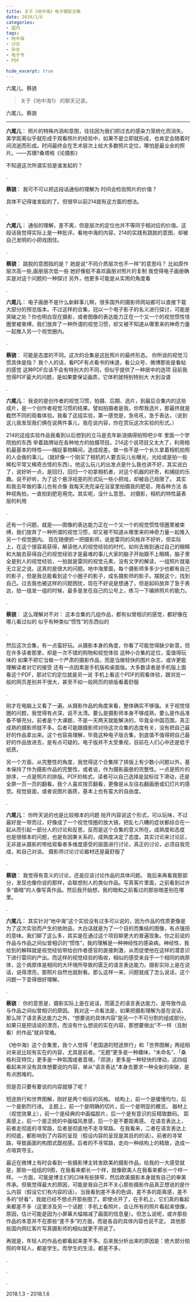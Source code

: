 ```yaml
---
title: 关于《地中海》电子摄影合集 ​​​​
date: 2018/1/6
categories:
- 国内
tags:
- 地中海
- 讨论
- 杂志
- 电子书
- PDF

hide_excerpt: true
---
```


六尾儿、蔡骁

> 关于《地中海1》 的聊天记录。

<!--more-->

六尾儿、蔡骁

---


**六尾儿**：
照片的特殊内涵和意图，往往因为我们把过去的感染力笼统化而消失。美学距离似乎就形成于观看照片的经验中，如果不是立即就形成，也肯定会随着时间流逝而形成。时间最终会在艺术层次上给大多数照片定位，哪怕是最业余的照片。——苏珊?桑塔格《论摄影》

不知道这次所谓实验是谁发起的？

.


**蔡骁**：
我可不可以把这段话通俗的理解为 时间会检验照片的价值？

具体不记得谁发起的了。但很早以前214就有这方面的想法。

.


**六尾儿**：
通俗的理解，差不离，但是层次的定位也并不等同于相对应的价值。这段话我觉得实际上是一种批评。看地中海的内容，214的实践有跳脱的意图，却被自己发明的小把戏困住。


.


**蔡骁**：
跳脱的意图指的是？
她是说“不同介质层次也不一样”的意思吗？
比如原作层次高一些,画册层次低一些
她好像挺不喜欢画册对照片的复制
我觉得电子画册确实是对这个问题的一种探讨
另外，他更多可能是从实用的角度看

.


**六尾儿**：
电子画册不是什么新鲜事儿啊，很多国外的摄影师网站都可以直接下载大部分的预览版本。不过这样的合集，冠以一个电子影子的名义进行探讨，可能是突破之处？你也明白现在摄影，或者图像的表达能力正在一个又一个的视觉惯性怪圈里被束缚，我们放弃了一种所谓的视觉习惯，却又被不知道从哪里来的神奇力量一起推入另一个视觉圈内。

.


**蔡骁**：
可能是态度的不同。这次的合集是这批照片的最终形态。
你所说的视觉习惯具体是指？
我个人的话，看PDF有点看书的味道，看公众号、微博那些是看帖的感觉
这种PDF应该不会有特别大的不同，但似乎提供了一种居中的选项
目前我觉得PDF最大的问题，是如果要保证画质，它体积就特别特别大
大到没谱

.


**六尾儿**：
我说的是创作者的视觉习惯，拍摄、后期、选片，到最后合集内的这些成片，是一个创作者视觉习惯的结果。譬如拍摄者是我，你帮我选片，那最终就是截然不同的观看体验。我看了这组实验，第一感觉是，急吼吼，急于表达，（说到这儿我发现我们俩在说两件事儿，我在说内容，你在赏玩这次实验的形式。）

214的这组实验作品我看到以后想到的立马是去年新浪搞得拍照吧少年 里面一个学院拍的东西 举着路牌站在各种地方的拍摄项目。214这个说项目又太大了，利用相机最基本的特性——捕捉事物瞬间，造成视差。做一些不是一个长久拿着相机拍照的人会做的事儿。（就好像一个刚买了相机的人要去玩儿长曝光，光绘或是拍一些稀松平常又稀奇古怪的东西）。他这么玩儿的出发点是什么我也讲不好，其实说白了，说好听一点，是回归，回归一个初拿相机者，对这个机器的好奇，和捕捉的乐趣。说不好听，为了这个悬浮视差的形式玩一些小把戏，却被自己局限了。
其实和我去年做的事儿也有点像 我每天洗完澡在浴室里拍摄我的肥皂，用各种方法 各种视角拍，一直拍到肥皂用完。其实呢，没什么意思。
对摄影，相机的特性最表层的利用

.


还有一个问题，就是——图像的表达能力正在一个又一个的视觉惯性怪圈里被束缚，我们放弃了一种所谓的视觉习惯，却又被不知道从哪里来的神奇力量一起推入另一个视觉圈内。                现在随便抓一把摄影师，说是雷同的风格并不好听，但实际上，在这个很容易获得，解读他人的视觉经验的时代，如何去做到通过自己的眼睛和大脑去获得自己的视觉经验才是最难的事儿大家的脑子开始跟不上眼睛，脑子里全是别人的视觉经验，一拍就是雷同的视觉元素，没有文字的解读，一组照片就毫无立足之说。这真的是很大的问题。地中海里面，每个摄影师多多少少也都有自己的影子，但是我总能看到这个小圈子的影子，成名摄影师的影子。摆脱这个，找到自己。过去我也被这样的问题困扰，现在不好说是想通了，但是起码放弃了急于表达，拍一组发一组的时候，最多是发在自己的公号上，练习一下编排照片的能力。

.


**蔡骁**：
这么理解对不对：
这本合集的几组作品，都有似曾相识的感觉，都好像在哪儿看过似的
似乎有种类似“惯性”的东西似的

.


然后这次合集，有一点蛮好玩。从摄影本身的角度，你看了可能觉得缺少新意，但在许多读者那里，却是一次不错的购物和视觉体验
这种小合集的定位，蛮值得玩味的
如果不把它当做一个严肃的摄影作品，而是当做轻快的图片杂志，或许更能理解读者对它的接受
还有一点因素是手机版和桌面版。大多数读者是手机版上面看这个PDF，那对它的定位就是另一说
手机上看这个PDF的观看体验，跟浏览一般的网页差别并不很大，甚至不如一般网页的排版看着舒服

.


刚才在电脑上又看了一遍。从摄影作品的角度来看，整体确实不够强。关于视觉怪圈的问题，我觉得有点深，说不太清。要么是摄影师本身不够成熟，要么是作品准备不够充分。前者是个大课题，不是一天两天就能解决的，毕竟全中国范围，真正成熟的摄影师就不多。后者可能跟摄影师对待这次合集的态度有关，没有把自己最好的作品拿出来。这个也容易理解，毕竟这种电子版合集，到底值不值得把自己最好的作品放进去，是有点可疑的。电子版并不太受重视，目前在人们心中还是低于纸质。

另一个方面，从完整性的角度，我觉得这个合集除了排版上有少数小问题以外，基本保持了作为摄影作品的完整性，或者说，作为摄影画册的完整性。一点是照片的排序，一点是照片的排版。PDF的格式，读者可以自己选择是鼠标往下滑动，还是全屏一页一页的翻看。我个人喜欢按页翻看，更像是从左往右翻画册或幻灯片的感觉。视觉层面，或者说图片画质，基本上也有蛮大的自由度。

.


**六尾儿**：
你昨天说的也是比较根本的问题
抛开内容说这个形式，可以玩味，不过最好是一带而过，好像成了一个视觉怪圈的放大镜，把乱七八糟的症状都综合在一起从而引起一部分人的讨论和反思，反而是这个合集的意义所在。成熟度和态度 也是很根本的问题，也是有因果关系的，成熟度决定了态度。其实讨论来讨论区，无非是从摄影的带给观看者多维度感受的层面进行讨论，真正的讨论，必须自我完成，和自己对谈。
摄影师讨论讨论器材还是最舒服了

.


**蔡骁**：
我觉得有意义的讨论，还是应该讨论作品的具体问题。
我后来再看我那部分，发现也像你说的那样，会联想别人的类似作品。写真客片里面，之前看到过许多“昏暗”的人像写真作品。然后我开始想，我的暗和之前看过的那些暗差别在哪里。

.


**六尾儿**：
其实针对“地中海”这个实验没有过多可以说的，因为作品的性质更像是为了这次实验而产生的依附品，大白话就是为了一个目的而集结的图像，有点强扭的意味。我们聊了这么多，其实是在通过这个项目聊更大的普遍现象。你之前说的作品与作品之间似曾相识的“惯性”，我的理解是一种神经性的感染病。神经性，我给到的解释就是视觉经验带给创作者感官的直接刺激，从而促使他在这样的潜意识下进行雷同的产出。而这样的视觉经验的吸收，相似的感受来自于一个相同的病原体，这个病原体是相同的大环境所导致的匮乏的语言表达能力。摄影实际上是在说话，说得漂亮，那照片自然也就耐看。那么这样一来，问题就成了怎么说话，这个问题一下变得很好理解。

.


**蔡骁**：
你的意思是，摄影实际上是在说话，而匮乏的语言表达能力，是导致作品与作品之间似曾相识的原因。
我对这一点看法是，如果把摄影理解为是在说话，那么除了语言表达能力之外，“想要说的具体内容”是另一个不可分割的组成部分。如果只是把话说的漂亮，而没有什么想说的实在内容，那想要做出“不一样（且耐看）的作品”就非常难。

《地中海》这个合集里，我个人觉得「老国道的短途旅行」和「世界图解」两组相对来说比较有实在的内容，尤其是前者。“无题”更多是一种趣味，“未命名”、「桑格利亚特饮」更多是一种氛围或者意境，「郊游」更多是一种轻快的律动，这四组看起来并没有具体想要说的内容，单从“语言表达”本身去要求一种全新的突破，是有点困难的。

但是否只要有要说的内容就够了呢？

短途旅行和世界图解，刚好是两个相反的风格。
结构上，前一个是缓慢均匀，后一个是剧烈行进。
主题上，前一个是明确的切片，后一个是明显的概览。
器材上（视觉效果上），前一个是经典的中画幅胶片，后一个是有意识的反精致数码。
距离感上，前一个是正统的中画幅风景感，后一个是不要距离感。
在语言表达上，前者走彻底的寻常路，后者是彻底地不走寻常路。
在我看来，二者在语言表达上的彻底，都影响到了内容的呈现（假设内容的呈现是其目的的话）。前者的寻常路，导致画面的构图式既视感。后者的不寻常路，走向一种结构上的精致，造成一点喧宾夺主。

最近在微博上有时会看到一些摄影博主转发欧美的摄影作品。给我的一大感受就是，那些一组组的9图，在我看来都长一个样，就像欧美人在我看来都长一个样一样。
一方面，可能是博主们的口味有些狭窄，然后欧美摄影本身就有自己的审美传承。但我觉得最大的原因，可能是我自己并不关心那些摄影作品真正想说的是什么内容（假设它们有内容的话）。当我看到差不多的色调，差不多的距离感，差不多的“好看”，我就已经不想点开那些图了。即使点开了，在手机上，它们真的看起来都差不多（这里涉及另一个话题：手机上看照片，会让所有的照片看起来很像，原因，估计可能是因为小屏幕大幅缩减了画面的信息量）。但怎么说呢，或许那些作品的本意并不在那些“差不多”的方面，而是各自的具体内容也说不定。
其他那些国内网红客片写真摄影师的相似就更不用说了。

再就是，年轻人的作品也都看起来差不多。后来我分析出来的原因是：绝大部分拍照的年轻人，都是学生。而学生的生活，都差不多。

.

.

.


2018.1.3 - 2018.1.6
